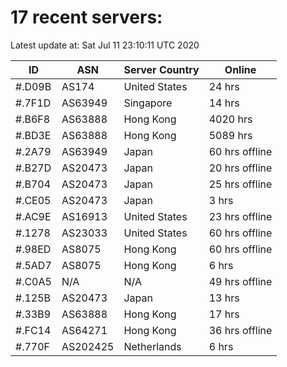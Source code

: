 # 17 recent servers:

Latest update at: Sat Jul 11 23:10:11 UTC 2020

| ID | ASN | Server Country | Online |
| -- | --- | -------------- | ------ |
| #.D09B | AS174 | United States | 24 hrs |
| #.7F1D | AS63949 | Singapore | 14 hrs |
| #.B6F8 | AS63888 | Hong Kong | 4020 hrs |
| #.BD3E | AS63888 | Hong Kong | 5089 hrs |
| #.2A79 | AS63949 | Japan | 60 hrs offline |
| #.B27D | AS20473 | Japan | 20 hrs offline |
| #.B704 | AS20473 | Japan | 25 hrs offline |
| #.CE05 | AS20473 | Japan | 3 hrs |
| #.AC9E | AS16913 | United States | 23 hrs offline |
| #.1278 | AS23033 | United States | 60 hrs offline |
| #.98ED | AS8075 | Hong Kong | 60 hrs offline |
| #.5AD7 | AS8075 | Hong Kong | 6 hrs |
| #.C0A5 | N/A | N/A | 49 hrs offline |
| #.125B | AS20473 | Japan | 13 hrs |
| #.33B9 | AS63888 | Hong Kong | 17 hrs |
| #.FC14 | AS64271 | Hong Kong | 36 hrs offline |
| #.770F | AS202425 | Netherlands | 6 hrs |

